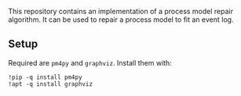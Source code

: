 This repository contains an implementation of a process model repair algorithm. It can be used to repair a process model to fit an event log.

## Setup
Required are `pm4py` and `graphviz`. Install them with:
```
!pip -q install pm4py
!apt -q install graphviz
```
